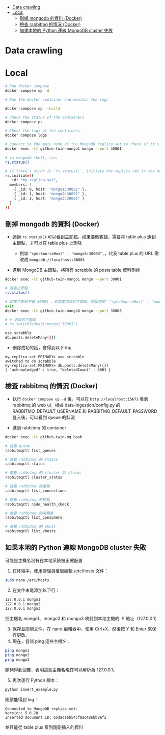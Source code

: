 - [Data crawling](#data-crawling)
- [Local](#local)
  - [刪掉 mongodb 的資料 (Docker)](#刪掉-mongodb-的資料-docker)
  - [檢查 rabbitmq 的情況 (Docker)](#檢查-rabbitmq-的情況-docker)
  - [如果本地的 Python 連線 MongoDB cluster 失敗](#如果本地的-python-連線-mongodb-cluster-失敗)

# Data crawling

# Local

```bash
# Run docker compose
docker compose up -d

# Run the docker container and monitor the logs

docker-compose up --build

# Check the status of the containers
docker compose ps

# Check the logs of the containers
docker compose logs

# Connect to the main node of the MongoDB replica set to check if it's initiated
docker exec -it github-twin-mongo1 mongo --port 30001

# in mongodb shell, run:
rs.status()

# if there's error in `rs.status()`, initiate the replica set in the mongodb shell
rs.initiate({
  _id: "my-replica-set",
  members: [
    { _id: 0, host: "mongo1:30001" },
    { _id: 1, host: "mongo2:30002" },
    { _id: 2, host: "mongo3:30003" }
  ]
})

```

## 刪掉 mongodb 的資料 (Docker)

- 透過 `rs.status()` 可以看到主節點，如果要刪數據，需要將 table plus 連到主節點，才可以在 table plus 上刪除

  - 例如 `"syncSourceHost" : "mongo3:30003",`，代表 table plus 的 URL 需改成 `mongodb://localhost:30003`

- 進到 MongoDB 主節點，將所有 scrabble 的 posts table 資料刪掉

```bash
docker exec -it github-twin-mongo1 mongo --port 30001

# 查看主節點
rs.status()

# 如果主節點不是 30001 ，則需要切換到主節點，例如得知 `"syncSourceHost" : "mongo3:30003",`，則退出重新進 mongo3 的容器
exit
docker exec -it github-twin-mongo3 mongo --port 30003

# # 切換到主節點
# rs.switchToHost("mongo1:30001")

use scrabble
db.posts.deleteMany({})
```

- 刪除成功的話，會得到以下 log

```
my-replica-set:PRIMARY> use scrabble
switched to db scrabble
my-replica-set:PRIMARY> db.posts.deleteMany({})
{ "acknowledged" : true, "deletedCount" : 6901 }
```

## 檢查 rabbitmq 的情況 (Docker)

- 執行 `docker compose up -d` 後，可以在 `http://localhost:15673` 看到 rabbitmq 的 web ui，根據 data-ingestion/config.py 的 RABBITMQ_DEFAULT_USERNAME 和 RABBITMQ_DEFAULT_PASSWORD 登入後，可以看到 queue 的狀況

- 進到 rabbitmq 的 container

```bash
docker exec -it github-twin-mq bash
```

```bash
# 查看 queue
rabbitmqctl list_queues

# 查看 rabbitmq 的 status
rabbitmqctl status

# 查看 rabbitmq 的 cluster 的 status
rabbitmqctl cluster_status

# 查看 rabbitmq 的連線
rabbitmqctl list_connections

# 查看 rabbitmq 的節點
rabbitmqctl node_health_check

# 查看 rabbitmq 的消費者
rabbitmqctl list_consumers

# 查看 rabbitmq 的 vhost
rabbitmqctl list_vhosts
```

## 如果本地的 Python 連線 MongoDB cluster 失敗

可能是主機名沒有在本地系統被正確配置

1. 在終端中，使用管理員權限編輯 /etc/hosts 文件：

```bash
sudo nano /etc/hosts
```

2. 在文件末尾添加以下行：

```bash
127.0.0.1 mongo1
127.0.0.1 mongo2
127.0.0.1 mongo3
```

把主機名 mongo1、mongo2 和 mongo3 映射到本地主機的 IP 地址（127.0.0.1）

3. 保存並關閉文件。在 nano 編輯器中，使用 Ctrl+X，然後按 Y 和 Enter 來保存更改。
4. 現在，嘗試 ping 這些主機名：

```bash
ping mongo1
ping mongo2
ping mongo3
```

能夠得到回覆，表明這些主機名現在可以解析為 127.0.0.1。

5. 再次運行 Python 腳本：

```bash
python insert_example.py
```

應該能得到 log：

```
Connected to MongoDB replica set:
Version: 5.0.28
Inserted document ID: 66dacabb54cf8ac496bb8ef2
```

並且能從 table plus 看到剛剛插入的資料
